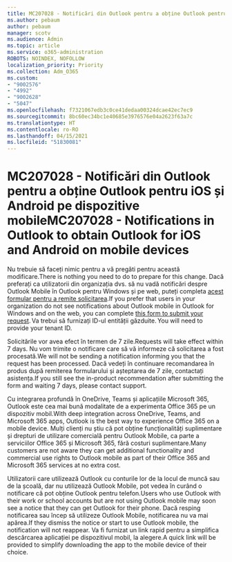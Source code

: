 ```yaml
---
title: MC207028 - Notificări din Outlook pentru a obține Outlook pentru iOS și Android pe dispozitive mobile
ms.author: pebaum
author: pebaum
manager: scotv
ms.audience: Admin
ms.topic: article
ms.service: o365-administration
ROBOTS: NOINDEX, NOFOLLOW
localization_priority: Priority
ms.collection: Adm_O365
ms.custom:
- "9002576"
- "4992"
- "9002628"
- "5047"
ms.openlocfilehash: f7321067edb3c0ce41dedaa00324dcae42ec7ec9
ms.sourcegitcommit: 8bc60ec34bc1e40685e3976576e04a2623f63a7c
ms.translationtype: HT
ms.contentlocale: ro-RO
ms.lasthandoff: 04/15/2021
ms.locfileid: "51830081"
---
```

# <a name="mc207028---notifications-in-outlook-to-obtain-outlook-for-ios-and-android-on-mobile-devices"></a><span data-ttu-id="e899c-102">MC207028 - Notificări din Outlook pentru a obține Outlook pentru iOS și Android pe dispozitive mobile</span><span class="sxs-lookup"><span data-stu-id="e899c-102">MC207028 - Notifications in Outlook to obtain Outlook for iOS and Android on mobile devices</span></span>

<span data-ttu-id="e899c-103">Nu trebuie să faceți nimic pentru a vă pregăti pentru această modificare.</span><span class="sxs-lookup"><span data-stu-id="e899c-103">There is nothing you need to do to prepare for this change.</span></span> <span data-ttu-id="e899c-104">Dacă preferați ca utilizatorii din organizația dvs. să nu vadă notificări despre Outlook Mobile în Outlook pentru Windows și pe web, puteți completa [acest formular pentru a remite solicitarea](https://aka.ms/MC207028).</span><span class="sxs-lookup"><span data-stu-id="e899c-104">If you prefer that users in your organization do not see notifications about Outlook mobile in Outlook for Windows and on the web, you can complete [this form to submit your request](https://aka.ms/MC207028).</span></span><span data-ttu-id="e899c-105"> Va trebui să furnizați ID-ul entității găzduite.</span><span class="sxs-lookup"><span data-stu-id="e899c-105"> You will need to provide your tenant ID.</span></span> 

<span data-ttu-id="e899c-106">Solicitările vor avea efect în termen de 7 zile.</span><span class="sxs-lookup"><span data-stu-id="e899c-106">Requests will take effect within 7 days.</span></span> <span data-ttu-id="e899c-107">Nu vom trimite o notificare care să vă informeze că solicitarea a fost procesată.</span><span class="sxs-lookup"><span data-stu-id="e899c-107">We will not be sending a notification informing you that the request has been processed.</span></span> <span data-ttu-id="e899c-108">Dacă vedeți în continuare recomandarea în produs după remiterea formularului și așteptarea de 7 zile, contactați asistența.</span><span class="sxs-lookup"><span data-stu-id="e899c-108">If you still see the in-product recommendation after submitting the form and waiting 7 days, please contact support.</span></span>

<span data-ttu-id="e899c-109">Cu integrarea profundă în OneDrive, Teams și aplicațiile Microsoft 365, Outlook este cea mai bună modalitate de a experimenta Office 365 pe un dispozitiv mobil.</span><span class="sxs-lookup"><span data-stu-id="e899c-109">With deep integration across OneDrive, Teams, and Microsoft 365 apps, Outlook is the best way to experience Office 365 on a mobile device.</span></span> <span data-ttu-id="e899c-110">Mulți clienți nu știu că pot obține funcționalități suplimentare și drepturi de utilizare comercială pentru Outlook Mobile, ca parte a serviciilor Office 365 și Microsoft 365, fără costuri suplimentare.</span><span class="sxs-lookup"><span data-stu-id="e899c-110">Many customers are not aware they can get additional functionality and commercial use rights to Outlook mobile as part of their Office 365 and Microsoft 365 services at no extra cost.</span></span>

<span data-ttu-id="e899c-111">Utilizatorii care utilizează Outlook cu conturile lor de la locul de muncă sau de la școală, dar nu utilizează Outlook Mobile, pot vedea în curând o notificare că pot obține Outlook pentru telefon.</span><span class="sxs-lookup"><span data-stu-id="e899c-111">Users who use Outlook with their work or school accounts but are not using Outlook mobile may soon see a notice that they can get Outlook for their phone.</span></span> <span data-ttu-id="e899c-112">Dacă resping notificarea sau încep să utilizeze Outlook Mobile, notificarea nu va mai apărea.</span><span class="sxs-lookup"><span data-stu-id="e899c-112">If they dismiss the notice or start to use Outlook mobile, the notification will not reappear.</span></span> <span data-ttu-id="e899c-113">Va fi furnizat un link rapid pentru a simplifica descărcarea aplicației pe dispozitivul mobil, la alegere.</span><span class="sxs-lookup"><span data-stu-id="e899c-113">A quick link will be provided to simplify downloading the app to the mobile device of their choice.</span></span>
